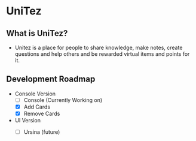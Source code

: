 # UniTez
## What is UniTez?
- Unitez is a place for people to share knowledge, make notes, create questions and help others and be rewarded virtual items and points for it.

## Development Roadmap
- Console Version
  - [ ] Console (Currently Working on)
  - [x] Add Cards 
  - [x] Remove Cards 
- UI Version
  - [ ] Ursina (future)
   
